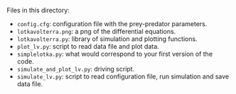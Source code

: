 Files in this directory:

* `config.cfg`: configuration file with the prey-predator parameters.
* `lotkavolterra.png`: a png of the differential equations.
* `lotkavolterra.py`: library of simulation and plotting functions.
* `plot_lv.py`: script to read data file and plot data.
* `simplelotka.py`: what would correspond to your first version of the code.
* `simulate_and_plot_lv.py`: driving script.
* `simulate_lv.py`: script to read configuration file, run simulation and save data file.

